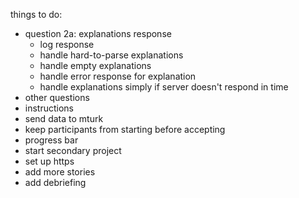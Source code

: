 things to do:

* question 2a: explanations response
	* log response
	* handle hard-to-parse explanations
	* handle empty explanations
	* handle error response for explanation
	* handle explanations simply if server doesn't respond in time
* other questions
* instructions
* send data to mturk
* keep participants from starting before accepting
* progress bar
* start secondary project
* set up https
* add more stories
* add debriefing